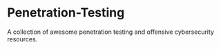 # Penetration-Testing
A collection of awesome penetration testing and offensive cybersecurity resources.
